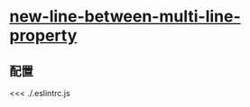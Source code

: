
# [new-line-between-multi-line-property](https://eslint.vuejs.org/rules/new-line-between-multi-line-property.html)

## 配置

<<< ./.eslintrc.js
        
